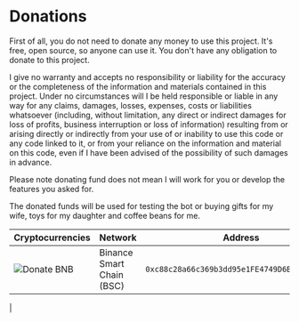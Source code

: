 # Donations

First of all, you do not need to donate any money to use this project. It's free, open source, so anyone can use it. You don't have any obligation to donate
to this project.

I give no warranty and accepts no responsibility or liability for the accuracy or the completeness of the information and materials contained in this project. Under no circumstances will I be held responsible or liable in any way for any claims, damages, losses, expenses, costs or liabilities whatsoever (including, without limitation, any direct or indirect damages for loss of profits, business interruption or loss of information) resulting from or arising directly or indirectly from your use of or inability to use this code or any code linked to it, or from your reliance on the information and material on this code, even if I have been advised of the possibility of such damages in advance.

Please note donating fund does not mean I will work for you or develop the features you asked for.

The donated funds will be used for testing the bot or buying gifts for my wife, toys for my daughter and coffee beans for me.

| Cryptocurrencies                                              | Network                   | Address                                                                                           |
| ------------------------------------------------------------- | ------------------------- | ------------------------------------------------------------------------------------------------- |
| ![Donate BNB](https://img.shields.io/badge/Donate-BNB-blue)   | Binance Smart Chain (BSC) | `0xc88c28a66c369b3dd95e1FE4749D6B04607Ed282`                                                      |
|
